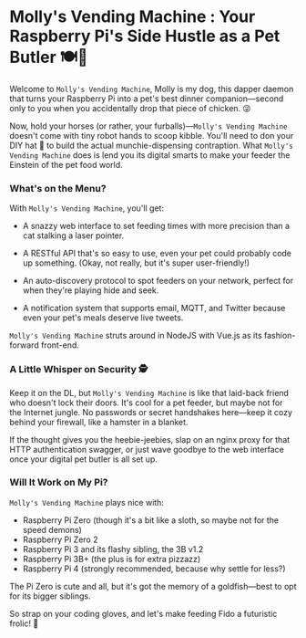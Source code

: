 # Molly's Vending Machine : Your Raspberry Pi's Side Hustle as a Pet Butler 🍽️🐾

Welcome to `Molly's Vending Machine`, Molly is my dog, this dapper daemon that turns your Raspberry Pi into a pet's best dinner companion—second only to you when you accidentally drop that piece of chicken. 😜

Now, hold your horses (or rather, your furballs)—`Molly's Vending Machine` doesn't come with tiny robot hands to scoop kibble. You'll need to don your DIY hat 🎩 to build the actual munchie-dispensing contraption. What `Molly's Vending Machine` does is lend you its digital smarts to make your feeder the Einstein of the pet food world.

### What's on the Menu?

With `Molly's Vending Machine`, you'll get:

- A snazzy web interface to set feeding times with more precision than a cat stalking a laser pointer.
  
- A RESTful API that's so easy to use, even your pet could probably code up something. (Okay, not really, but it's super user-friendly!)

- An auto-discovery protocol to spot feeders on your network, perfect for when they're playing hide and seek.

- A notification system that supports email, MQTT, and Twitter because even your pet's meals deserve live tweets.

`Molly's Vending Machine` struts around in NodeJS with Vue.js as its fashion-forward front-end.

### A Little Whisper on Security 🕵️

Keep it on the DL, but `Molly's Vending Machine` is like that laid-back friend who doesn't lock their doors. It's cool for a pet feeder, but maybe not for the Internet jungle. No passwords or secret handshakes here—keep it cozy behind your firewall, like a hamster in a blanket.

If the thought gives you the heebie-jeebies, slap on an nginx proxy for that HTTP authentication swagger, or just wave goodbye to the web interface once your digital pet butler is all set up.

### Will It Work on My Pi?

`Molly's Vending Machine` plays nice with:

- Raspberry Pi Zero (though it's a bit like a sloth, so maybe not for the speed demons)
- Raspberry Pi Zero 2
- Raspberry Pi 3 and its flashy sibling, the 3B v1.2
- Raspberry Pi 3B+ (the plus is for extra pizzazz)
- Raspberry Pi 4 (strongly recommended, because why settle for less?)

The Pi Zero is cute and all, but it's got the memory of a goldfish—best to opt for its bigger siblings.

So strap on your coding gloves, and let's make feeding Fido a futuristic frolic! 🚀
